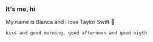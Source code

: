 ### It's me, hi

My name is Bianca and i love Taylor Swift 💜

  
    kiss and good morning, good afternoon and good nigth 

